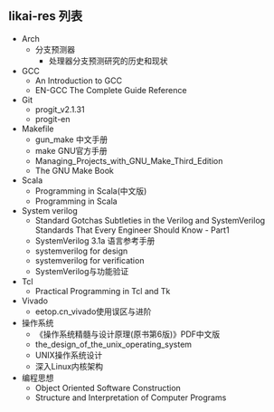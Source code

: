 ## likai-res 列表

- Arch
  - 分支预测器
    - 处理器分支预测研究的历史和现状
- GCC
  - An Introduction to GCC
  - EN-GCC The Complete Guide Reference
- Git
  - progit_v2.1.31
  - progit-en
- Makefile
  - gun_make 中文手册
  - make GNU官方手册
  - Managing_Projects_with_GNU_Make_Third_Edition
  - The GNU Make Book
- Scala
  - Programming in Scala(中文版)
  - Programming in Scala
- System verilog
  - Standard Gotchas Subtleties in the Verilog and SystemVerilog Standards That
    Every Engineer Should Know - Part1
  - SystemVerilog 3.1a 语言参考手册
  - systemverilog for design
  - systemverilog for verification
  - SystemVerilog与功能验证
- Tcl
  - Practical Programming in Tcl and Tk
- Vivado
  - eetop.cn_vivado使用误区与进阶
- 操作系统
  - 《操作系统精髓与设计原理(原书第6版)》PDF中文版
  - the_design_of_the_unix_operating_system
  - UNIX操作系统设计
  - 深入Linux内核架构
- 编程思想
  - Object Oriented Software Construction
  - Structure and Interpretation of Computer Programs